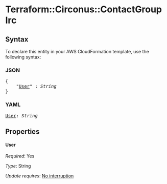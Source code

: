 # Terraform::Circonus::ContactGroup Irc

## Syntax

To declare this entity in your AWS CloudFormation template, use the following syntax:

### JSON

<pre>
{
    "<a href="#user" title="User">User</a>" : <i>String</i>
}
</pre>

### YAML

<pre>
<a href="#user" title="User">User</a>: <i>String</i>
</pre>

## Properties

#### User

_Required_: Yes

_Type_: String

_Update requires_: [No interruption](https://docs.aws.amazon.com/AWSCloudFormation/latest/UserGuide/using-cfn-updating-stacks-update-behaviors.html#update-no-interrupt)

